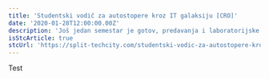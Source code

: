 ```yaml
---
title: 'Studentski vodič za autostopere kroz IT galaksiju [CRO]'
date: '2020-01-28T12:00:00.00Z'
description: 'Još jedan semestar je gotov, predavanja i laboratorijske vježbe odrađeni, ispitni rokovi vrebaju iza ugla...'
isStcArticle: true
stcUrl: 'https://split-techcity.com/studentski-vodic-za-autostopere-kroz-it-galaksiju'
---
```



Test 